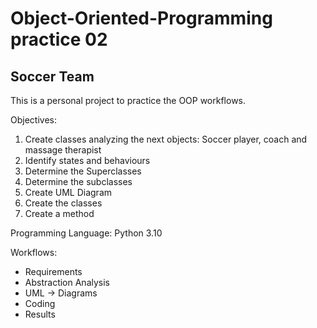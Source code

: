 # Object-Oriented-Programming practice 02
## Soccer Team

This is a personal project to practice the OOP workflows.

Objectives:
1. Create classes analyzing the next objects: Soccer player, coach and massage therapist
2. Identify states and behaviours
3. Determine the Superclasses
4. Determine the subclasses
5. Create UML Diagram
6. Create the classes 
7. Create a method


Programming Language: Python 3.10

Workflows:
* Requirements
* Abstraction Analysis
* UML -> Diagrams
* Coding
* Results
